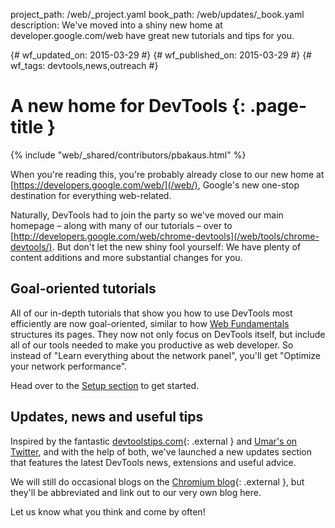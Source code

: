 project_path: /web/_project.yaml book_path: /web/updates/_book.yaml description: We've moved into a shiny new home at developer.google.com/web have great new tutorials and tips for you.

{# wf_updated_on: 2015-03-29 #} {# wf_published_on: 2015-03-29 #} {# wf_tags: devtools,news,outreach #}

# A new home for DevTools {: .page-title }

{% include "web/_shared/contributors/pbakaus.html" %}

When you're reading this, you're probably already close to our new home at [https://developers.google.com/web/](/web/), Google's new one-stop destination for everything web-related.

Naturally, DevTools had to join the party so we've moved our main homepage – along with many of our tutorials – over to [http://developers.google.com/web/chrome-devtools](/web/tools/chrome-devtools/). But don't let the new shiny fool yourself: We have plenty of content additions and more substantial changes for you.

## Goal-oriented tutorials

All of our in-depth tutorials that show you how to use DevTools most efficiently are now goal-oriented, similar to how [Web Fundamentals](/web/fundamentals) structures its pages. They now not only focus on DevTools itself, but include all of our tools needed to make you productive as web developer. So instead of "Learn everything about the network panel", you'll get "Optimize your network performance".

Head over to the [Setup section](/web/tools/setup/) to get started.

## Updates, news and useful tips

Inspired by the fantastic [devtoolstips.com](http://devtoolstips.com/){: .external } and [Umar's on Twitter](https://twitter.com/umaar), and with the help of both, we've launched a new updates section that features the latest DevTools news, extensions and useful advice.

We will still do occasional blogs on the [Chromium blog](http://blog.chromium.org/){: .external }, but they'll be abbreviated and link out to our very own blog here.

Let us know what you think and come by often!